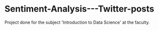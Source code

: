# Sentiment-Analysis---Twitter-posts
Project done for the subject 'Introduction to Data Science' at the faculty.
